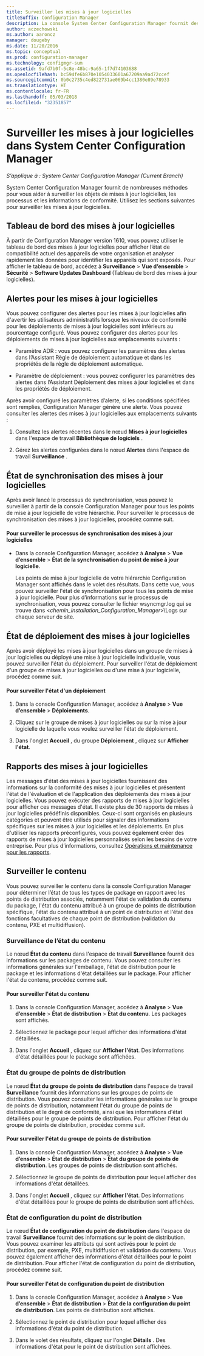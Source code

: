 ```yaml
---
title: Surveiller les mises à jour logicielles
titleSuffix: Configuration Manager
description: La console System Center Configuration Manager fournit des alertes et des états pour surveiller les mises à jour et la compatibilité.
author: aczechowski
ms.author: aaroncz
manager: dougeby
ms.date: 11/20/2016
ms.topic: conceptual
ms.prod: configuration-manager
ms.technology: configmgr-sum
ms.assetid: 9afd7b0f-5c8e-48bc-9a65-1f7d74103688
ms.openlocfilehash: bc594fe6b870e1054033601a67209aa9ad72ccef
ms.sourcegitcommit: 0b0c2735c4ed822731ae069b4cc1380e89e78933
ms.translationtype: HT
ms.contentlocale: fr-FR
ms.lasthandoff: 05/03/2018
ms.locfileid: "32351857"
---
```

# <a name="monitor-software-updates-in-system-center-configuration-manager"></a>Surveiller les mises à jour logicielles dans System Center Configuration Manager

*S’applique à : System Center Configuration Manager (Current Branch)*

System Center Configuration Manager fournit de nombreuses méthodes pour vous aider à surveiller les objets de mises à jour logicielles, les processus et les informations de conformité. Utilisez les sections suivantes pour surveiller les mises à jour logicielles.

## <a name="software-updates-dashboard"></a>Tableau de bord des mises à jour logicielles
À partir de Configuration Manager version 1610, vous pouvez utiliser le tableau de bord des mises à jour logicielles pour afficher l’état de compatibilité actuel des appareils de votre organisation et analyser rapidement les données pour identifier les appareils qui sont exposés. Pour afficher le tableau de bord, accédez à **Surveillance** > **Vue d’ensemble** > **Sécurité** > **Software Updates Dashboard** (Tableau de bord des mises à jour logicielles).   

##  <a name="BKMK_SUAlerts"></a> Alertes pour les mises à jour logicielles  
 Vous pouvez configurer des alertes pour les mises à jour logicielles afin d'avertir les utilisateurs administratifs lorsque les niveaux de conformité pour les déploiements de mises à jour logicielles sont inférieurs au pourcentage configuré. Vous pouvez configurer des alertes pour les déploiements de mises à jour logicielles aux emplacements suivants :  

-   Paramètre ADR : vous pouvez configurer les paramètres des alertes dans l’Assistant Règle de déploiement automatique et dans les propriétés de la règle de déploiement automatique.  

-   Paramètre de déploiement : vous pouvez configurer les paramètres des alertes dans l’Assistant Déploiement des mises à jour logicielles et dans les propriétés de déploiement.  

Après avoir configuré les paramètres d’alerte, si les conditions spécifiées sont remplies, Configuration Manager génère une alerte. Vous pouvez consulter les alertes des mises à jour logicielles aux emplacements suivants :  

1.  Consultez les alertes récentes dans le nœud **Mises à jour logicielles** dans l'espace de travail **Bibliothèque de logiciels** .  

2.  Gérez les alertes configurées dans le nœud **Alertes** dans l'espace de travail **Surveillance** .  

##  <a name="BKMK_SUSyncStatus"></a> État de synchronisation des mises à jour logicielles  
 Après avoir lancé le processus de synchronisation, vous pouvez le surveiller à partir de la console Configuration Manager pour tous les points de mise à jour logicielle de votre hiérarchie. Pour surveiller le processus de synchronisation des mises à jour logicielles, procédez comme suit.  

#### <a name="to-monitor-the-software-updates-synchronization-process"></a>Pour surveiller le processus de synchronisation des mises à jour logicielles  

- Dans la console Configuration Manager, accédez à **Analyse** > **Vue d’ensemble** > **État de la synchronisation du point de mise à jour logicielle**.  

    Les points de mise à jour logicielle de votre hiérarchie Configuration Manager sont affichés dans le volet des résultats. Dans cette vue, vous pouvez surveiller l'état de synchronisation pour tous les points de mise à jour logicielle. Pour plus d’informations sur le processus de synchronisation, vous pouvez consulter le fichier wsyncmgr.log qui se trouve dans <*chemin_installation_Configuration_Manager*>\Logs sur chaque serveur de site.  

##  <a name="BKMK_SUDeployStatus"></a> État de déploiement des mises à jour logicielles  
 Après avoir déployé les mises à jour logicielles dans un groupe de mises à jour logicielles ou déployé une mise à jour logicielle individuelle, vous pouvez surveiller l'état du déploiement. Pour surveiller l'état de déploiement d'un groupe de mises à jour logicielles ou d'une mise à jour logicielle, procédez comme suit.  

#### <a name="to-monitor-deployment-status"></a>Pour surveiller l'état d'un déploiement  

1.  Dans la console Configuration Manager, accédez à **Analyse** > **Vue d’ensemble** > **Déploiements**.  

2.  Cliquez sur le groupe de mises à jour logicielles ou sur la mise à jour logicielle de laquelle vous voulez surveiller l'état de déploiement.  

3.  Dans l'onglet **Accueil** , du groupe **Déploiement** , cliquez sur **Afficher l'état**.  

##  <a name="BKMK_SUReports"></a> Rapports des mises à jour logicielles  
 Les messages d'état des mises à jour logicielles fournissent des informations sur la conformité des mises à jour logicielles et présentent l'état de l'évaluation et de l'application des déploiements des mises à jour logicielles. Vous pouvez exécuter des rapports de mises à jour logicielles pour afficher ces messages d'état. Il existe plus de 30 rapports de mises à jour logicielles prédéfinis disponibles. Ceux-ci sont organisés en plusieurs catégories et peuvent être utilisés pour signaler des informations spécifiques sur les mises à jour logicielles et les déploiements. En plus d'utiliser les rapports préconfigurés, vous pouvez également créer des rapports de mises à jour logicielles personnalisés selon les besoins de votre entreprise. Pour plus d’informations, consultez [Opérations et maintenance pour les rapports](../../core/servers/manage/operations-and-maintenance-for-reporting.md).  

##  <a name="BKMK_MonitorContent"></a> Surveiller le contenu  
 Vous pouvez surveiller le contenu dans la console Configuration Manager pour déterminer l’état de tous les types de package en rapport avec les points de distribution associés, notamment l'état de validation du contenu du package, l'état du contenu attribué à un groupe de points de distribution spécifique, l'état du contenu attribué à un point de distribution et l'état des fonctions facultatives de chaque point de distribution (validation du contenu, PXE et multidiffusion).  

###  <a name="BKMK_ContentStatus"></a> Surveillance de l’état du contenu  
 Le nœud **État du contenu** dans l'espace de travail **Surveillance** fournit des informations sur les packages de contenu. Vous pouvez consulter les informations générales sur l'emballage, l'état de distribution pour le package et les informations d'état détaillées sur le package. Pour afficher l'état du contenu, procédez comme suit.  

#### <a name="to-monitor-content-status"></a>Pour surveiller l'état du contenu  

1.  Dans la console Configuration Manager, accédez à **Analyse** > **Vue d’ensemble** > **État de distribution** > **État du contenu**. Les packages sont affichés.  

2.  Sélectionnez le package pour lequel afficher des informations d'état détaillées.  

3.  Dans l'onglet **Accueil** , cliquez sur **Afficher l'état**. Des informations d'état détaillées pour le package sont affichées.  

###  <a name="BKMK_DPGroupStatus"></a> État du groupe de points de distribution  
 Le nœud **État du groupe de points de distribution** dans l'espace de travail **Surveillance** fournit des informations sur les groupes de points de distribution. Vous pouvez consulter les informations générales sur le groupe de points de distribution, notamment l'état du groupe de points de distribution et le degré de conformité, ainsi que les informations d'état détaillées pour le groupe de points de distribution. Pour afficher l'état du groupe de points de distribution, procédez comme suit.  

#### <a name="to-monitor-distribution-point-group-status"></a>Pour surveiller l'état du groupe de points de distribution  

1.  Dans la console Configuration Manager, accédez à **Analyse** > **Vue d’ensemble** > **État de distribution** > **État du groupe de points de distribution**. Les groupes de points de distribution sont affichés.  

2.  Sélectionnez le groupe de points de distribution pour lequel afficher des informations d'état détaillées.  

3.  Dans l'onglet **Accueil** , cliquez sur **Afficher l'état**. Des informations d'état détaillées pour le groupe de points de distribution sont affichées.  

###  <a name="BKMK_DPConfigStatus"></a> État de configuration du point de distribution  
 Le nœud **État de configuration du point de distribution** dans l'espace de travail **Surveillance** fournit des informations sur le point de distribution. Vous pouvez examiner les attributs qui sont activés pour le point de distribution, par exemple, PXE, multidiffusion et validation du contenu. Vous pouvez également afficher des informations d'état détaillées pour le point de distribution. Pour afficher l'état de configuration du point de distribution, procédez comme suit.  

#### <a name="to-monitor-distribution-point-configuration-status"></a>Pour surveiller l'état de configuration du point de distribution  

1.  Dans la console Configuration Manager, accédez à **Analyse** > **Vue d’ensemble** > **État de distribution** > **État de la configuration du point de distribution**. Les points de distribution sont affichés.  

2.  Sélectionnez le point de distribution pour lequel afficher des informations d'état du point de distribution.  

3.  Dans le volet des résultats, cliquez sur l'onglet **Détails** . Des informations d'état pour le point de distribution sont affichées.  

